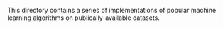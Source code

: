 This directory contains a series of implementations of popular machine learning algorithms on publically-available datasets.